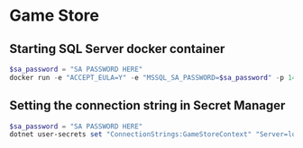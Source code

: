 # Game Store

## Starting SQL Server docker container
```powershell
$sa_password = "SA PASSWORD HERE"
docker run -e "ACCEPT_EULA=Y" -e "MSSQL_SA_PASSWORD=$sa_password" -p 1433:1433 -d -v sqlvolume:/var/opt/mssql --rm --name mssql mcr.microsoft.com/mssql/server:2022-latest
```

## Setting the connection string in Secret Manager
```powershell
$sa_password = "SA PASSWORD HERE"
dotnet user-secrets set "ConnectionStrings:GameStoreContext" "Server=localhost\\SQLEXPRESS;Database=GameStore;Trusted_Connection=True;"
```